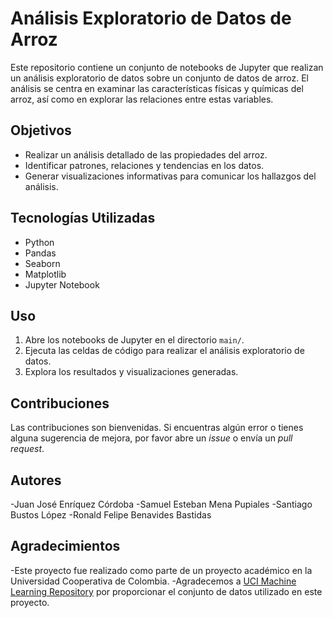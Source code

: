 # Análisis Exploratorio de Datos de Arroz

Este repositorio contiene un conjunto de notebooks de Jupyter que realizan un análisis exploratorio de datos sobre un conjunto de datos de arroz. El análisis se centra en examinar las características físicas y químicas del arroz, así como en explorar las relaciones entre estas variables.

## Objetivos

- Realizar un análisis detallado de las propiedades del arroz.
- Identificar patrones, relaciones y tendencias en los datos.
- Generar visualizaciones informativas para comunicar los hallazgos del análisis.

## Tecnologías Utilizadas

- Python
- Pandas
- Seaborn
- Matplotlib
- Jupyter Notebook

## Uso

1. Abre los notebooks de Jupyter en el directorio `main/`.
3. Ejecuta las celdas de código para realizar el análisis exploratorio de datos.
4. Explora los resultados y visualizaciones generadas.

## Contribuciones

Las contribuciones son bienvenidas. Si encuentras algún error o tienes alguna sugerencia de mejora, por favor abre un *issue* o envía un *pull request*.

## Autores

-Juan José Enríquez Córdoba 
-Samuel Esteban Mena Pupiales 
-Santiago Bustos López 
-Ronald Felipe Benavides Bastidas

## Agradecimientos

-Este proyecto fue realizado como parte de un proyecto académico en la Universidad Cooperativa de Colombia.
-Agradecemos a [UCI Machine Learning Repository](https://archive.ics.uci.edu/) por proporcionar el conjunto de datos utilizado en este proyecto.


